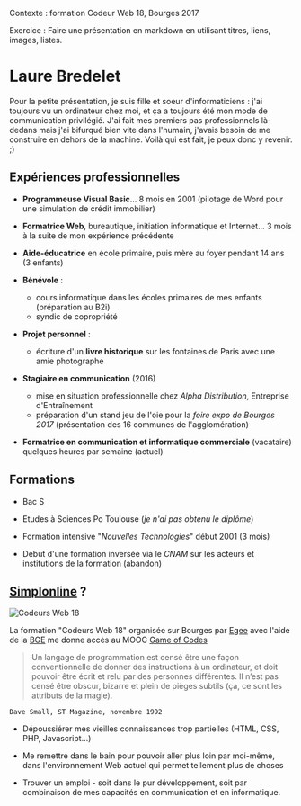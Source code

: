 Contexte : formation Codeur Web 18, Bourges 2017

Exercice : Faire une présentation en markdown en utilisant titres, liens, images, listes.

# Laure Bredelet

Pour la petite présentation, je suis fille et soeur d'informaticiens : j'ai toujours vu un ordinateur chez moi, et ça a toujours été mon mode de communication privilégié. J'ai fait mes premiers pas professionnels là-dedans mais j'ai bifurqué bien vite dans l'humain, j'avais besoin de me construire en dehors de la machine. Voilà qui est fait, je peux donc y revenir. ;)

## Expériences professionnelles

* **Programmeuse Visual Basic**... 8 mois en 2001 (pilotage de Word pour une simulation de crédit immobilier)

* **Formatrice Web**, bureautique, initiation informatique et Internet... 3 mois à la suite de mon expérience précédente

* **Aide-éducatrice** en école primaire, puis mère au foyer pendant 14 ans (3 enfants)

* **Bénévole** :
	* cours informatique dans les écoles primaires de mes enfants (préparation au B2i)
	* syndic de copropriété


* **Projet personnel** :

	* écriture d'un **livre historique** sur les fontaines de Paris avec une amie photographe


* **Stagiaire en communication** (2016)
	* mise en situation professionnelle chez *Alpha Distribution*, Entreprise d'Entraînement
	* préparation d'un stand jeu de l'oie pour la *foire expo de Bourges 2017* (présentation des 16 communes de l'agglomération)


* **Formatrice en communication et informatique commerciale** (vacataire) quelques heures par semaine (actuel)


## Formations

* Bac S

* Etudes à Sciences Po Toulouse (*je n'ai pas obtenu le diplôme*)

* Formation intensive "*Nouvelles Technologies*" début 2001 (3 mois)

* Début d'une formation inversée via le *CNAM* sur les acteurs et institutions de la formation (abandon)


## [Simplonline](http://simplonline.co) ?
![Codeurs Web 18](https://image.jimcdn.com/app/cms/image/transf/dimension=1920x400:format=jpg/path/sb31bb40a0d3446a1/image/i7120c402d61709fa/version/1488905663/image.jpg)

La formation "Codeurs Web 18" organisée sur Bourges par [Egee](http://www.egee.asso.fr/) avec l'aide de la [BGE](http://bge.asso.fr/) me donne accès au MOOC [Game of Codes](https://www.codeursweb18.fr/)
> Un langage de programmation est censé être une façon conventionnelle de donner des instructions à un ordinateur, et doit pouvoir être écrit et relu par des personnes différentes. Il n’est pas censé être obscur, bizarre et plein de pièges subtils (ça, ce sont les attributs de la magie).

 `Dave Small, ST Magazine, novembre 1992`

* Dépoussiérer mes vieilles connaissances trop partielles (HTML, CSS, PHP, Javascript...)

* Me remettre dans le bain pour pouvoir aller plus loin par moi-même, dans l'environnement Web actuel qui permet tellement plus de choses

* Trouver un emploi - soit dans le pur développement, soit par combinaison de mes capacités en communication et en informatique.

